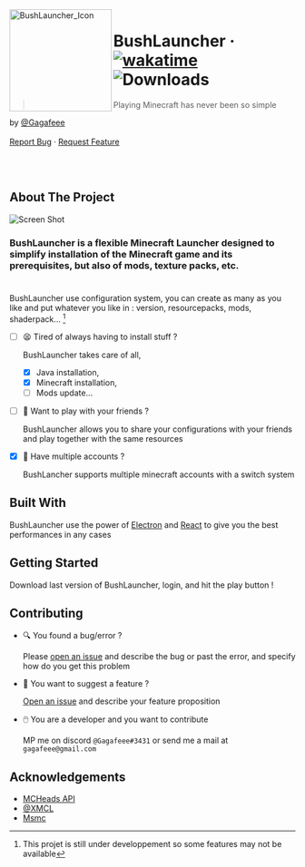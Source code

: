 <a href="https://github.com/Gagafeee/BushLauncher">
  <img src="https://github.com/Gagafeee/BushLauncher/blob/f637797f50756355513cd340b45b692299973570/assets/icon.png?raw=true" alt="BushLauncher_Icon" width="180" height="180" align="left">
</a>


# BushLauncher &middot; [![wakatime](https://wakatime.com/badge/user/c012f4b6-e3cf-4290-870c-c9799ff93f42/project/252f75ba-ae19-4e3e-b63a-924c9989c5af.svg)](https://wakatime.com/badge/user/c012f4b6-e3cf-4290-870c-c9799ff93f42/project/252f75ba-ae19-4e3e-b63a-924c9989c5af) ![Downloads](https://img.shields.io/github/downloads/Gagafeee/BushLauncher/total) 
> Playing Minecraft has never been so simple

by [@Gagafeee](https://github.com/Gagafeee)<br/><br/>
<a href="https://github.com/Gagafeee/BushLauncher/issues">Report Bug</a>  &middot;  <a href="https://github.com/Gagafeee/BushLauncher/issues">Request Feature</a>

<br/><br/>
## About The Project

![Screen Shot](https://github.com/Gagafeee/BushLauncher/blob/b3d2165d01caa39f09079a62580f4b2a6986becb/assets/screen.png)

### BushLauncher is a flexible Minecraft Launcher designed to simplify installation of the Minecraft game and its prerequisites, but also of mods, texture packs, etc.
#
BushLauncher use configuration system, you can create as many as you like and put whatever you like in : version, resourcepacks, mods, shaderpack...
[^0]
- [ ] :tired_face: Tired of always having to install stuff ?
  
    BushLauncher takes care of all,
  - [x] Java installation,
  - [x] Minecraft installation,
  - [ ] Mods update...

- [ ] :link: Want to play with your friends ?

  BushLauncher allows you to share your configurations with your friends and play together with the same resources

- [x] :busts_in_silhouette: Have multiple accounts ?
 
  BushLancher supports multiple minecraft accounts with a switch system

[^0]: This projet is still under developpement so some features may not be available

## Built With

BushLauncher use the power of [Electron](https://www.electronjs.org) and [React](https://legacy.reactjs.org/) to give you the best performances in any cases

## Getting Started

Download last version of BushLauncher, login, and hit the play button !

## Contributing

- 🔍 You found a bug/error ?

    Please [open an issue](https://github.com/Gagafeee/BushLauncher/issues) and describe the bug or past the error, and specify how do you get this problem

- 🧐 You want to suggest a feature ?

     [Open an issue](https://github.com/Gagafeee/BushLauncher/issues) and describe your feature proposition
 
- 🖱️ You are a developer and you want to contribute

    MP me on discord `@Gagafeee#3431` or send me a mail at `gagafeee@gmail.com`

## Acknowledgements

* [MCHeads API](https://mc-heads.net/)
* [@XMCL](https://github.com/Voxelum/minecraft-launcher-core-node)
* [Msmc](https://github.com/Hanro50/MSMC)
